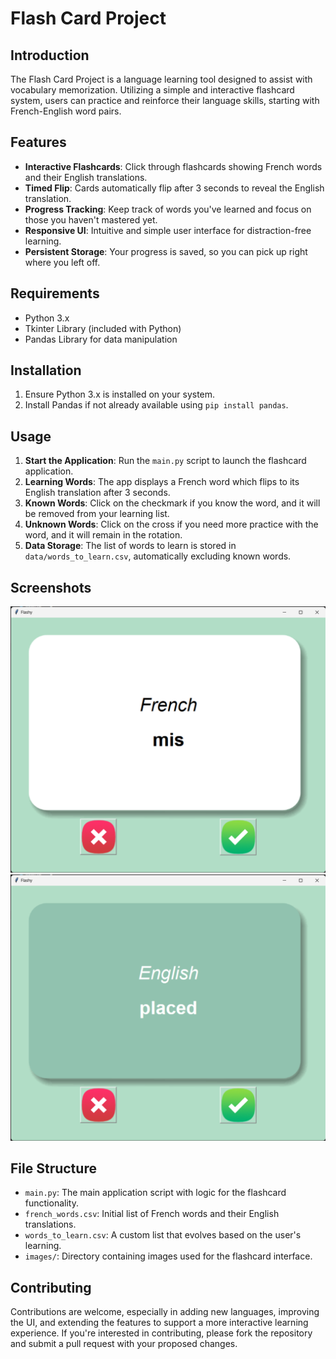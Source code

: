 # Flash Card Project

## Introduction
The Flash Card Project is a language learning tool designed to assist with vocabulary memorization. Utilizing a simple and interactive flashcard system, users can practice and reinforce their language skills, starting with French-English word pairs.

## Features
- **Interactive Flashcards**: Click through flashcards showing French words and their English translations.
- **Timed Flip**: Cards automatically flip after 3 seconds to reveal the English translation.
- **Progress Tracking**: Keep track of words you've learned and focus on those you haven't mastered yet.
- **Responsive UI**: Intuitive and simple user interface for distraction-free learning.
- **Persistent Storage**: Your progress is saved, so you can pick up right where you left off.

## Requirements
- Python 3.x
- Tkinter Library (included with Python)
- Pandas Library for data manipulation

## Installation
1. Ensure Python 3.x is installed on your system.
2. Install Pandas if not already available using `pip install pandas`.

## Usage
1. **Start the Application**: Run the `main.py` script to launch the flashcard application.
2. **Learning Words**: The app displays a French word which flips to its English translation after 3 seconds.
3. **Known Words**: Click on the checkmark if you know the word, and it will be removed from your learning list.
4. **Unknown Words**: Click on the cross if you need more practice with the word, and it will remain in the rotation.
5. **Data Storage**: The list of words to learn is stored in `data/words_to_learn.csv`, automatically excluding known words.

## Screenshots
![French Word Example](screenshots/French.png)
![English Translation Example](screenshots/English.png)

## File Structure
- `main.py`: The main application script with logic for the flashcard functionality.
- `french_words.csv`: Initial list of French words and their English translations.
- `words_to_learn.csv`: A custom list that evolves based on the user's learning.
- `images/`: Directory containing images used for the flashcard interface.

## Contributing
Contributions are welcome, especially in adding new languages, improving the UI, and extending the features to support a more interactive learning experience. If you're interested in contributing, please fork the repository and submit a pull request with your proposed changes.
